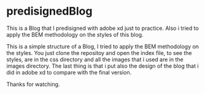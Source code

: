 # predisignedBlog
This is a Blog that I predisigned with adobe xd just to practice. Also i tried to apply the BEM methodology on the styles of this blog.

This is a simple structure of a Blog, I tried to apply the BEM methodology on the styles. You just clone the repositoy and open 
the index file, to see the styles, are in the css directory and all the images that i used are in the images directory.
The last thing is that i put also the design of the blog that i did in adobe xd to compare with the final version.

Thanks for watching.
